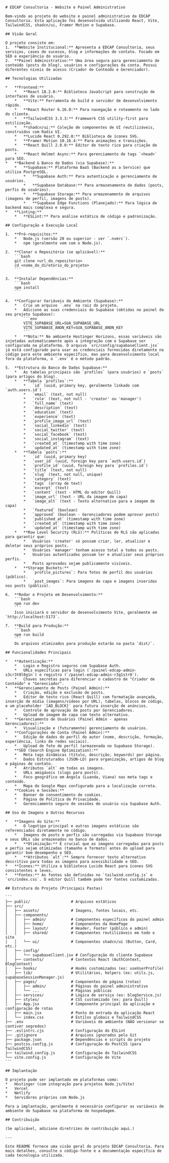 
    # EDCAP Consultoria - Website e Painel Administrativo

    Bem-vindo ao projeto do website e painel administrativo da EDCAP Consultoria. Esta aplicação foi desenvolvida utilizando React, Vite, TailwindCSS, shadcn/ui, Framer Motion e Supabase.

    ## Visão Geral

    O projeto consiste em:
    1.  **Website Institucional:** Apresenta a EDCAP Consultoria, seus serviços, cases de sucesso, blog e informações de contato. Focado em SEO e experiência do usuário.
    2.  **Painel Administrativo:** Uma área segura para gerenciamento de conteúdo (posts do blog), usuários e configurações da conta. Possui diferentes níveis de acesso (Criador de Conteúdo e Gerenciador).

    ## Tecnologias Utilizadas

    *   **Frontend:**
        *   **React 18.2.0:** Biblioteca JavaScript para construção de interfaces de usuário.
        *   **Vite:** Ferramenta de build e servidor de desenvolvimento rápido.
        *   **React Router 6.16.0:** Para navegação e roteamento no lado do cliente.
        *   **TailwindCSS 3.3.3:** Framework CSS utility-first para estilização.
        *   **shadcn/ui:** Coleção de componentes de UI reutilizáveis, construídos com Radix UI.
        *   **Lucide React 0.292.0:** Biblioteca de ícones SVG.
        *   **Framer Motion 10.16.4:** Para animações e transições.
        *   **React Quill 2.0.0:** Editor de texto rico para criação de posts.
        *   **React Helmet Async:** Para gerenciamento de tags `<head>` para SEO.
    *   **Backend & Banco de Dados (via Supabase):**
        *   **Supabase:** Plataforma BaaS (Backend as a Service) que utiliza PostgreSQL.
            *   **Supabase Auth:** Para autenticação e gerenciamento de usuários.
            *   **Supabase Database:** Para armazenamento de dados (posts, perfis de usuários).
            *   **Supabase Storage:** Para armazenamento de arquivos (imagens de perfil, imagens de posts).
            *   **Supabase Edge Functions (Planejado):** Para lógica de backend mais complexa e segura.
    *   **Linting:**
        *   **ESLint:** Para análise estática de código e padronização.

    ## Configuração e Execução Local

    1.  **Pré-requisitos:**
        *   Node.js (versão 20 ou superior - ver `.nvmrc`).
        *   npm (geralmente vem com o Node.js).

    2.  **Clonar o Repositório (se aplicável):**
        ```bash
        git clone <url_do_repositorio>
        cd <nome_do_diretorio_do_projeto>
        ```

    3.  **Instalar Dependências:**
        ```bash
        npm install
        ```

    4.  **Configurar Variáveis de Ambiente (Supabase):**
        *   Crie um arquivo `.env` na raiz do projeto.
        *   Adicione as suas credenciais do Supabase (obtidas no painel do seu projeto Supabase):
            ```env
            VITE_SUPABASE_URL=SUA_SUPABASE_URL
            VITE_SUPABASE_ANON_KEY=SUA_SUPABASE_ANON_KEY
            ```
        *   **Nota:** No ambiente Hostinger Horizons, essas variáveis são injetadas automaticamente após a integração com o Supabase ser configurada na plataforma. O arquivo `src/config/supabaseClient.jsx` já está configurado para usar as credenciais fornecidas diretamente no código para este ambiente específico, mas para desenvolvimento local fora da plataforma, o `.env` é o método padrão.

    5.  **Estrutura do Banco de Dados Supabase:**
        *   As tabelas principais são `profiles` (para usuários) e `posts` (para artigos do blog).
        *   **Tabela `profiles`:**
            *   `id` (uuid, primary key, geralmente linkado com `auth.users.id`)
            *   `email` (text, not null)
            *   `role` (text, not null - 'creator' ou 'manager')
            *   `full_name` (text)
            *   `description` (text)
            *   `education` (text)
            *   `experience` (text)
            *   `profile_image_url` (text)
            *   `social_linkedin` (text)
            *   `social_twitter` (text)
            *   `social_facebook` (text)
            *   `social_instagram` (text)
            *   `created_at` (timestamp with time zone)
            *   `updated_at` (timestamp with time zone)
        *   **Tabela `posts`:**
            *   `id` (uuid, primary key)
            *   `user_id` (uuid, foreign key para `auth.users.id`)
            *   `profile_id` (uuid, foreign key para `profiles.id`)
            *   `title` (text, not null)
            *   `slug` (text, not null, unique)
            *   `category` (text)
            *   `tags` (array de text)
            *   `excerpt` (text)
            *   `content` (text - HTML do editor Quill)
            *   `image_url` (text - URL da imagem de capa)
            *   `image_alt` (text - Texto alternativo para a imagem de capa)
            *   `featured` (boolean)
            *   `approved` (boolean - Gerenciadores podem aprovar posts)
            *   `published_at` (timestamp with time zone)
            *   `created_at` (timestamp with time zone)
            *   `updated_at` (timestamp with time zone)
        *   **Row Level Security (RLS):** Políticas de RLS são aplicadas para garantir que:
            *   Usuários 'creator' só possam criar, ler, atualizar e deletar seus próprios posts.
            *   Usuários 'manager' tenham acesso total a todos os posts.
            *   Usuários autenticados possam ler e atualizar seus próprios perfis.
            *   Posts aprovados sejam publicamente visíveis.
        *   **Storage Buckets:**
            *   `profile_pictures`: Para fotos de perfil dos usuários (público).
            *   `post_images`: Para imagens de capa e imagens inseridas nos posts (público).

    6.  **Rodar o Projeto em Desenvolvimento:**
        ```bash
        npm run dev
        ```
        Isso iniciará o servidor de desenvolvimento Vite, geralmente em `http://localhost:5173`.

    7.  **Build para Produção:**
        ```bash
        npm run build
        ```
        Os arquivos otimizados para produção estarão na pasta `dist/`.

    ## Funcionalidades Principais

    *   **Autenticação:**
        *   Login e Registro seguros com Supabase Auth.
        *   URLs específicas para login (`/painel-edcap-admin-s3cr3t0l0g1n`) e registro (`/painel-edcap-admin-r3g1str0`).
        *   Chaves secretas para diferenciar o cadastro de "Criador de Conteúdo" e "Gerenciador".
    *   **Gerenciamento de Posts (Painel Admin):**
        *   Criação, edição e exclusão de posts.
        *   Editor de texto rico (React Quill) com formatação avançada, inserção de mídia (imagens/vídeos por URL), tabelas, blocos de código, e um placeholder `[AD_BLOCK]` para futura inserção de anúncios.
        *   Controle de aprovação de posts por Gerenciadores.
        *   Upload de imagem de capa com texto alternativo.
    *   **Gerenciamento de Usuários (Painel Admin - apenas Gerenciadores):**
        *   Visualização e (futuramente) gerenciamento de usuários.
    *   **Configurações de Conta (Painel Admin):**
        *   Edição de dados do perfil do autor (nome, descrição, formação, experiência, links de redes sociais).
        *   Upload de foto de perfil (armazenada no Supabase Storage).
    *   **SEO (Search Engine Optimization):**
        *   Meta tags dinâmicas (título, descrição, keywords) por página.
        *   Dados Estruturados (JSON-LD) para organização, artigos de blog e páginas de contato.
        *   Atributos `alt` em todas as imagens.
        *   URLs amigáveis (slugs para posts).
        *   Foco geográfico em Angola (Luanda, Viana) nas meta tags e conteúdo.
        *   Mapa do Google Maps configurado para a localização correta.
    *   **Cookies e Sessões:**
        *   Banner de consentimento de cookies.
        *   Página de Política de Privacidade.
        *   Gerenciamento seguro de sessões de usuário via Supabase Auth.

    ## Uso de Imagens e Outros Recursos

    *   **Imagens do Site:**
        *   O logotipo principal e outras imagens estáticas são referenciados diretamente no código.
        *   Imagens de posts e perfis são carregadas via Supabase Storage e seus URLs são armazenados no banco de dados.
        *   **Otimização:** É crucial que as imagens carregadas para posts e perfis sejam otimizadas (tamanho e formato) antes do upload para garantir bom desempenho e SEO.
        *   **Atributos `alt`:** Sempre fornecer texto alternativo descritivo para todas as imagens para acessibilidade e SEO.
    *   **Ícones:** Utiliza a biblioteca Lucide React para ícones SVG consistentes e leves.
    *   **Fontes:** As fontes são definidas no `tailwind.config.js` e `src/index.css`. O editor Quill também pode ter fontes customizadas.

    ## Estrutura do Projeto (Principais Pastas)

    ```
    ├── public/                  # Arquivos estáticos
    ├── src/
    │   ├── assets/              # Imagens, fontes locais, etc.
    │   ├── components/
    │   │   ├── admin/           # Componentes específicos do painel admin
    │   │   ├── home/            # Componentes da HomePage
    │   │   ├── layout/          # Header, Footer (público e admin)
    │   │   ├── shared/          # Componentes reutilizáveis em todo o site
    │   │   └── ui/              # Componentes shadcn/ui (Button, Card, etc.)
    │   ├── config/
    │   │   └── supabaseClient.jsx # Configuração do cliente Supabase
    │   ├── contexts/            # Contextos React (AuthContext, BlogContext)
    │   ├── hooks/               # Hooks customizados (ex: useUserProfile)
    │   ├── lib/                 # Utilitários, helpers (ex: utils.js, supabaseSessionManager.js)
    │   ├── pages/               # Componentes de página (rotas)
    │   │   ├── admin/           # Páginas do painel administrativo
    │   │   └── ...              # Páginas públicas
    │   ├── services/            # Lógica de serviço (ex: blogService.js)
    │   ├── styles/              # CSS customizado (ex: para Quill)
    │   ├── App.jsx              # Componente principal da aplicação e configuração de rotas
    │   ├── main.jsx             # Ponto de entrada da aplicação React
    │   └── index.css            # Estilos globais e TailwindCSS
    ├── .env                     # Variáveis de ambiente (NÃO versionar se contiver segredos)
    ├── .eslintrc.cjs            # Configuração do ESLint
    ├── .gitignore               # Arquivos ignorados pelo Git
    ├── package.json             # Dependências e scripts do projeto
    ├── postcss.config.js        # Configuração do PostCSS (para TailwindCSS)
    ├── tailwind.config.js       # Configuração do TailwindCSS
    └── vite.config.js           # Configuração do Vite
    ```

    ## Implantação

    O projeto pode ser implantado em plataformas como:
    *   Hostinger (com integração para projetos Node.js/Vite)
    *   Vercel
    *   Netlify
    *   Servidores próprios com Node.js

    Para a implantação, geralmente é necessário configurar as variáveis de ambiente do Supabase na plataforma de hospedagem.

    ## Contribuição

    (Se aplicável, adicione diretrizes de contribuição aqui.)

    ---

    Este README fornece uma visão geral do projeto EDCAP Consultoria. Para mais detalhes, consulte o código-fonte e a documentação específica de cada tecnologia utilizada.
  
